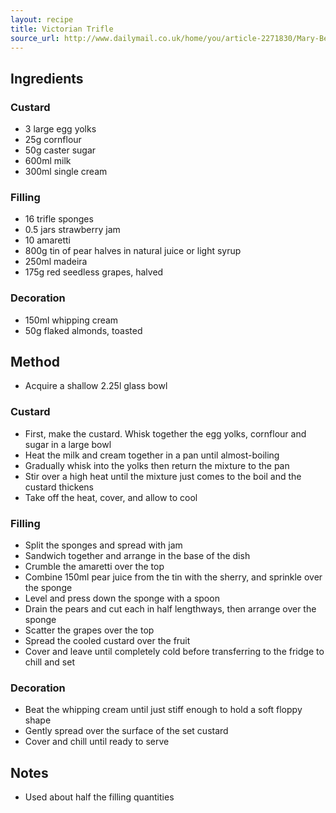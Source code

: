 ```yaml
---
layout: recipe
title: Victorian Trifle
source_url: http://www.dailymail.co.uk/home/you/article-2271830/Mary-Berry-food-special-Victorian-trifle.html
---
```


## Ingredients

### Custard

* 3 large egg yolks
* 25g cornflour
* 50g caster sugar
* 600ml milk
* 300ml single cream

### Filling

* 16 trifle sponges
* 0.5 jars strawberry jam
* 10 amaretti
* 800g tin of pear halves in natural juice or light syrup
* 250ml madeira
* 175g red seedless grapes, halved

### Decoration

* 150ml whipping cream
* 50g flaked almonds, toasted

## Method

* Acquire a shallow 2.25l glass bowl

### Custard

* First, make the custard. Whisk together the egg yolks, cornflour and sugar in a large bowl
* Heat the milk and cream together in a pan until almost-boiling
* Gradually whisk into the yolks then return the mixture to the pan
* Stir over a high heat until the mixture just comes to the boil and the custard thickens
* Take off the heat, cover, and allow to cool

### Filling

* Split the sponges and spread with jam
* Sandwich together and arrange in the base of the dish
* Crumble the amaretti over the top
* Combine 150ml pear juice from the tin with the sherry, and sprinkle over the sponge
* Level and press down the sponge with a spoon
* Drain the pears and cut each in half lengthways, then arrange over the sponge
* Scatter the grapes over the top
* Spread the cooled custard over the fruit
* Cover and leave until completely cold before transferring to the fridge to chill and set

### Decoration

* Beat the whipping cream until just stiff enough to hold a soft floppy shape
* Gently spread over the surface of the set custard
* Cover and chill until ready to serve

## Notes

* Used about half the filling quantities
